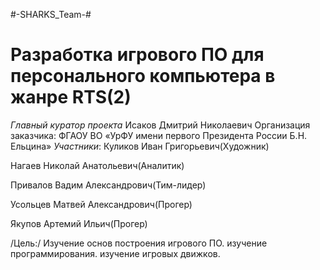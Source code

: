 #-SHARKS_Team-#
# Разработка игрового ПО для персонального компьютера в жанре RTS(2)
*Главный куратор проекта*
Исаков Дмитрий Николаевич
Организация заказчика:
ФГАОУ ВО «УрФУ имени первого Президента России Б.Н. Ельцина»
*Участники*:
Куликов Иван Григорьевич(Художник)

Нагаев Николай Анатольевич(Аналитик)

Привалов Вадим Александрович(Тим-лидер)

Усольцев Матвей Александрович(Прогер)

Якупов Артемий Ильич(Прогер)

/Цель:/
Изучение основ построения игрового ПО. изучение программирования. изучение игровых движков.
